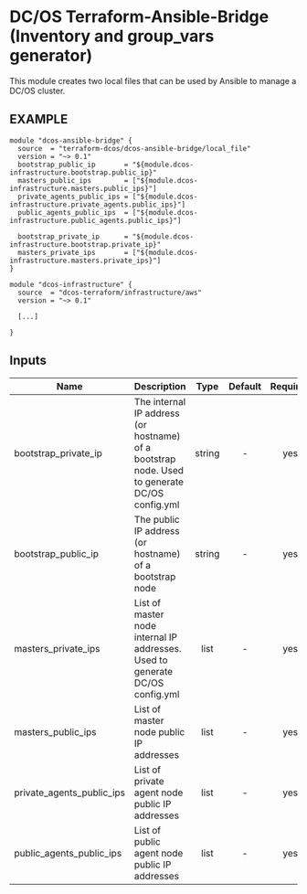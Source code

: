 DC/OS Terraform-Ansible-Bridge (Inventory and group_vars generator)
============
This module creates two local files that can be used by Ansible to manage a DC/OS cluster.

EXAMPLE
-------

```hcl
module "dcos-ansible-bridge" {
  source  = "terraform-dcos/dcos-ansible-bridge/local_file"
  version = "~> 0.1"
  bootstrap_public_ip       = "${module.dcos-infrastructure.bootstrap.public_ip}"
  masters_public_ips        = ["${module.dcos-infrastructure.masters.public_ips}"]
  private_agents_public_ips = ["${module.dcos-infrastructure.private_agents.public_ips}"]
  public_agents_public_ips  = ["${module.dcos-infrastructure.public_agents.public_ips}"]

  bootstrap_private_ip      = "${module.dcos-infrastructure.bootstrap.private_ip}"
  masters_private_ips       = ["${module.dcos-infrastructure.masters.private_ips}"]
}

module "dcos-infrastructure" {
  source  = "dcos-terraform/infrastructure/aws"
  version = "~> 0.1"

  [...]

}
```

## Inputs

| Name | Description | Type | Default | Required |
|------|-------------|:----:|:-----:|:-----:|
| bootstrap\_private\_ip | The internal IP address (or hostname) of a bootstrap node. Used to generate DC/OS config.yml | string | - | yes |
| bootstrap\_public\_ip | The public IP address (or hostname) of a bootstrap node | string | - | yes |
| masters\_private\_ips | List of master node internal IP addresses. Used to generate DC/OS config.yml | list | - | yes |
| masters\_public\_ips | List of master node public IP addresses | list | - | yes |
| private\_agents\_public\_ips | List of private agent node public IP addresses | list | - | yes |
| public\_agents\_public\_ips | List of public agent node public IP addresses | list | - | yes |

